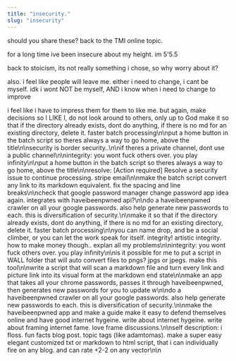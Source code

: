 ```yaml
---
title: "insecurity."
slug: "insecurity"
---
```


should you share these? back to the TMI online topic.

for a long time ive been insecure about my height. im 5'5.5

back to stoicism, its not really something i chose, so why worry about it?

also. i feel like people will leave me. either i need to change, i cant be myself. idk i wont NOT be myself, AND i know when i need to change to improve

i feel like i have to impress them for them to like me. but again, make decisions so I LIKE I, do not look around to others, only up to God
make it so that if the directory already exists, dont do anything, if there is no md for an existing directory, delete it. faster batch processing\n\nput a home button in the batch script so theres always a way to go home, above the title\n\nsecurity is border security..\n\nif theres a private channel, dont use a public channel\n\nintegrity: you wont fuck others over. you play infinity\n\nput a home button in the batch script so theres always a way to go home, above the title\n\nresolve: [Action required] Resolve a security issue to continue processing. stripe email\n\nmake the batch script convert any link to its markdown equivalent. fix the spacing and line breaks\n\ncheck that google password manager change password app idea again. integrates with haveibeenpwned api?\n\ndo a haveibeenpwned crawler on all your google passwords. also help generate new passwords to each. this is diversification of security.\n\nmake it so that if the directory already exists, dont do anything, if there is no md for an existing directory, delete it. faster batch processing\n\nyou can name drop, and be a social climber, or you can let the work speak for itself. integrity! artistic integrity. how to make money though.. explan all my problems\n\nintegrity: you wont fuck others over. you play infinity\n\nis it possible for me to put a script in WALL folder that will auto convert files to pngs? jpgs or jpegs. make this tool\n\nwrite a script that will scan a markdown file and turn every link and picture link into its visual form at the markdown end state\n\nmake an app that takes all your chrome passwords, passes it through haveibeenpwned, then generates new passwords for you to update w\n\ndo a haveibeenpwned crawler on all your google passwords. also help generate new passwords to each. this is diversification of security.\n\nmake the haveibeenpwned app and make a guide make it easy to defend themselves online and have good internet hygeine. write about internet hygeine. write about framing internet fame. love frame discussions.\n\nself description: i floss. fun facts blog post. topic tags (like adamtomas). make a super easy elegant customized txt or markdown to html script, that i can individually fire on any blog. and can rate +2-2 on any vector\n\n
